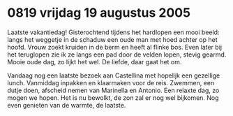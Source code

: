 # 0819 vrijdag 19 augustus 2005
Laatste vakantiedag! Gisterochtend tijdens het hardlopen een mooi beeld: langs het weggetje in de schaduw een oude man met hoed achter op het hoofd. Vrouw zoekt kruiden in de berm en heeft al flinke bos. Even later bij het teruglopen zie ik ze langs een pad door de velden lopen, stevig gearmd. Mooie oude dag, zo lijkt het wel. De liefde, daar gaat het om. 

Vandaag nog een laatste bezoek aan Castellina met hopelijk een gezellige lunch. Vanmiddag inpakken en klaarmaken voor de reis. Zwemmen, een dutje doen, afscheid nemen van Marinella en Antonio. Een relaxte dag, zo mogen we hopen. Het is nu bewolkt, de zon zal er nog wel bijkomen. Nog even genieten van de warmte, de laatste.